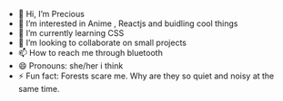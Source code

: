 - 👋 Hi, I’m Precious
- 👀 I’m interested in Anime , Reactjs and buidling cool things
- 🌱 I’m currently learning CSS
- 💞️ I’m looking to collaborate on small projects
- 📫 How to reach me through bluetooth
- 😄 Pronouns: she/her i think
- ⚡ Fun fact: Forests scare me. Why are they so quiet and noisy at the same time.

<!---
thatgorl/thatgorl is a ✨ special ✨ repository because its `README.md` (this file) appears on your GitHub profile.
You can click the Preview link to take a look at your changes.
--->
